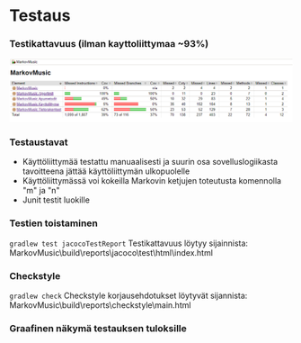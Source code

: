 # Testaus

### Testikattavuus (ilman kayttoliittymaa ~93%)
![](https://github.com/lossitomatossi/MarkovMusic/blob/main/dokumentaatio/kuvat/Jacoco.PNG "Jacoco testikattavuus")

### Testaustavat

- Käyttöliittymää testattu manuaalisesti ja suurin osa sovelluslogiikasta tavoitteena jättää käyttöliittymän ulkopuolelle
- Käyttöliittymässä voi kokeilla Markovin ketjujen toteutusta komennolla "m" ja "n"
- Junit testit luokille

### Testien toistaminen

```gradlew test jacocoTestReport```
Testikattavuus löytyy sijainnista: MarkovMusic\build\reports\jacoco\test\html\index.html

### Checkstyle
```gradlew check```
Checkstyle korjausehdotukset löytyvät sijannista:
MarkovMusic\build\reports\checkstyle\main.html

### Graafinen näkymä testauksen tuloksille
